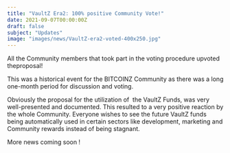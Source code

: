 ```yaml
---
title: "VaultZ Era2: 100% positive Community Vote!"
date: 2021-09-07T00:00:00Z
draft: false
subject: "Updates"
image: "images/news/VaultZ-era2-voted-400x250.jpg"
---
```


All the Community members that took part in the voting procedure upvoted theproposal!

This was a historical event for the BITCOINZ Community as there was a long one-month period for discussion and voting.

Obviously the proposal for the utilization of  the VaultZ Funds, was very well-presented and documented. This resulted to a very positive reaction by the whole Community. Everyone wishes to see the future VaultZ funds being automatically used in certain sectors like development, marketing and Community rewards instead of being stagnant.

More news coming soon !
